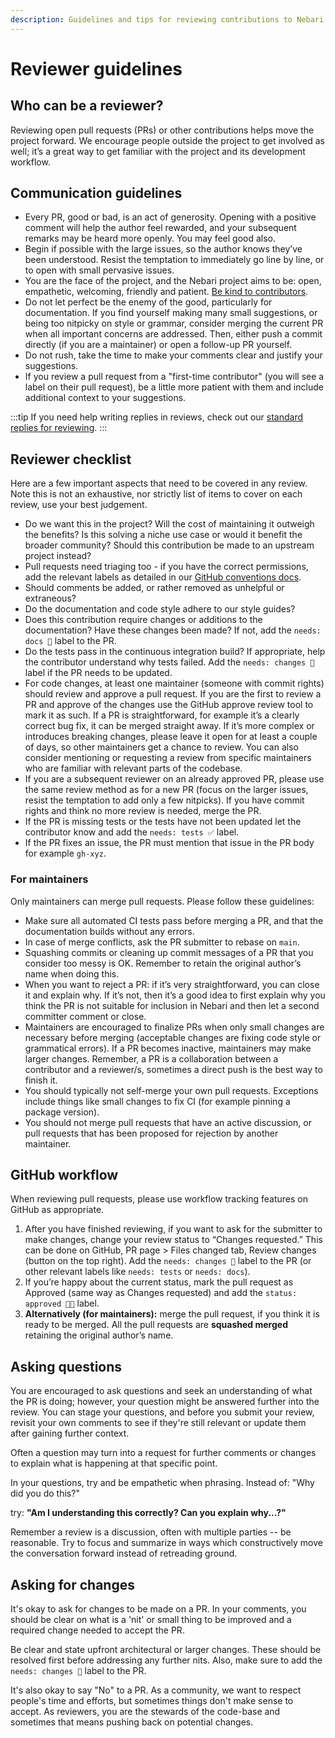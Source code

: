 ```yaml
---
description: Guidelines and tips for reviewing contributions to Nebari
---
```


# Reviewer guidelines

## Who can be a reviewer?

Reviewing open pull requests (PRs) or other contributions helps move the project forward.
We encourage people outside the project to get involved as well; it’s a great way to get familiar with the project and
its development workflow.

## Communication guidelines

- Every PR, good or bad, is an act of generosity. Opening with a positive comment will help the author feel rewarded,
  and your subsequent remarks may be heard more openly. You may feel good also.
- Begin if possible with the large issues, so the author knows they’ve been understood.
  Resist the temptation to immediately go line by line, or to open with small pervasive issues.
- You are the face of the project, and the Nebari project aims to be: open, empathetic, welcoming, friendly and patient.
  [Be kind to contributors](https://youtu.be/tzFWz5fiVKU?t=49m30s).
- Do not let perfect be the enemy of the good, particularly for documentation. If you find yourself making many small suggestions,
  or being too nitpicky on style or grammar, consider merging the current PR when all important concerns are addressed.
  Then, either push a commit directly (if you are a maintainer) or open a follow-up PR yourself.
- Do not rush, take the time to make your comments clear and justify your suggestions.
- If you review a pull request from a "first-time contributor" (you will see a label on their pull request), be a little more patient with them and include additional context to your suggestions.

:::tip
If you need help writing replies in reviews, check out our [standard replies for reviewing][saved-replies].
:::

## Reviewer checklist

Here are a few important aspects that need to be covered in any review.
Note this is not an exhaustive, nor strictly list of items to cover on each review, use your best judgement.

- Do we want this in the project? Will the cost of maintaining it outweigh the benefits?
  Is this solving a niche use case or would it benefit the broader community? Should this contribution be made to an upstream project instead?
- Pull requests need triaging too - if you have the correct permissions,
  add the relevant labels as detailed in our [GitHub conventions docs][github-conventions].
- Should comments be added, or rather removed as unhelpful or extraneous?
- Do the documentation and code style adhere to our style guides?
- Does this contribution require changes or additions to the documentation? Have these changes been made? If not,
  add the `needs: docs 📖` label to the PR.
- Do the tests pass in the continuous integration build? If appropriate, help the contributor understand why tests failed.
  Add the `needs: changes 🧱` label if the PR needs to be updated.
- For code changes, at least one maintainer (someone with commit rights) should review and approve a pull request.
  If you are the first to review a PR and approve of the changes use the GitHub approve review tool to mark it as such.
  If a PR is straightforward, for example it’s a clearly correct bug fix, it can be merged straight away.
  If it’s more complex or introduces breaking changes, please leave it open for at least a couple of days, so other maintainers get a chance to review.
  You can also consider mentioning or requesting a review from specific maintainers who are familiar with relevant parts of the codebase.
- If you are a subsequent reviewer on an already approved PR, please use the same review method as for a new PR
  (focus on the larger issues, resist the temptation to add only a few nitpicks).
  If you have commit rights and think no more review is needed, merge the PR.
- If the PR is missing tests or the tests have not been updated let the contributor know and add the `needs: tests ✅` label.
- If the PR fixes an issue, the PR must mention that issue in the PR body for example `gh-xyz`.

### For maintainers

Only maintainers can merge pull requests. Please follow these guidelines:

- Make sure all automated CI tests pass before merging a PR, and that the documentation builds without any errors.
- In case of merge conflicts, ask the PR submitter to rebase on `main`.
- Squashing commits or cleaning up commit messages of a PR that you consider too messy is OK.
  Remember to retain the original author’s name when doing this.
- When you want to reject a PR: if it’s very straightforward, you can close it and explain why. If it’s not,
  then it’s a good idea to first explain why you think the PR is not suitable for inclusion in Nebari and then let a second committer comment or close.
- Maintainers are encouraged to finalize PRs when only small changes are necessary before merging
  (acceptable changes are fixing code style or grammatical errors). If a PR becomes inactive, maintainers may make larger changes.
  Remember, a PR is a collaboration between a contributor and a reviewer/s, sometimes a direct push is the best way to finish it.
- You should typically not self-merge your own pull requests. Exceptions include things like small changes to fix CI
  (for example pinning a package version).
- You should not merge pull requests that have an active discussion, or pull requests that has been proposed for rejection
  by another maintainer.

## GitHub workflow

When reviewing pull requests, please use workflow tracking features on GitHub as appropriate.

1. After you have finished reviewing, if you want to ask for the submitter to make changes,
   change your review status to “Changes requested.” This can be done on GitHub, PR page > Files changed tab, Review changes (button on the top right).
   Add the `needs: changes 🧱` label to the PR (or other relevant labels like `needs: tests` or `needs: docs`).
2. If you’re happy about the current status, mark the pull request as Approved (same way as Changes requested) and add the `status: approved 💪🏾` label.
3. **Alternatively (for maintainers):** merge the pull request, if you think it is ready to be merged.
   All the pull requests are **squashed merged** retaining the original author’s name.

## Asking questions

You are encouraged to ask questions and seek an understanding of what the PR is doing; however, your question might be answered further into the review.
You can stage your questions, and before you submit your review, revisit your own comments to see if they're still relevant or update them after gaining further context.

Often a question may turn into a request for further comments or changes to explain what is happening at that specific point.

In your questions, try and be empathetic when phrasing. Instead of: "Why did you do this?"

try: **"Am I understanding this correctly? Can you explain why...?"**

Remember a review is a discussion, often with multiple parties -- be reasonable.
Try to focus and summarize in ways which constructively move the conversation forward instead of retreading ground.

## Asking for changes

It's okay to ask for changes to be made on a PR.
In your comments, you should be clear on what is a 'nit' or small thing to be improved and a required change needed to accept the PR.

Be clear and state upfront architectural or larger changes. These should be resolved first before addressing any further nits.
Also, make sure to add the `needs: changes 🧱` label to the PR.

It's also okay to say "No" to a PR. As a community, we want to respect people's time and efforts,
but sometimes things don't make sense to accept.
As reviewers, you are the stewards of the code-base and sometimes that means pushing back on potential changes.


<!-- Internal links -->

[saved-replies]: /community/maintenance/saved-replies.md
[github-conventions]: /communitymaintenance/github-conventions.md
